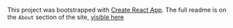 This project was bootstrapped with [Create React App](https://github.com/facebook/create-react-app).
The full readme is on the `About` section of the site, 
[visible here](../src/about.md)
